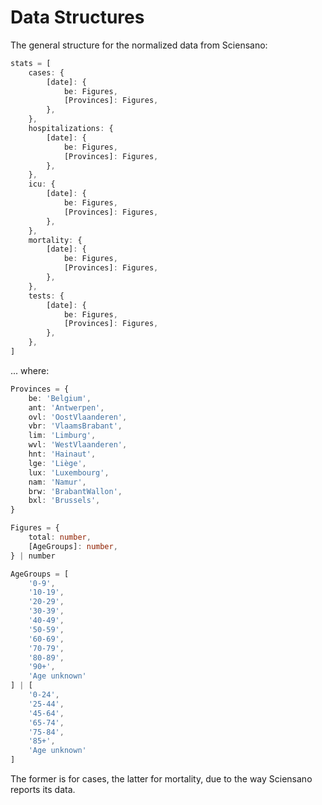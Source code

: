 # Data Structures

The general structure for the normalized data from Sciensano:

```ts
stats = [
    cases: {
        [date]: {
            be: Figures,
            [Provinces]: Figures,
        },
    },
    hospitalizations: {
        [date]: {
            be: Figures,
            [Provinces]: Figures,
        },
    },
    icu: {
        [date]: {
            be: Figures,
            [Provinces]: Figures,
        },
    },
    mortality: {
        [date]: {
            be: Figures,
            [Provinces]: Figures,
        },
    },
    tests: {
        [date]: {
            be: Figures,
            [Provinces]: Figures,
        },
    },
]
```

... where:

```ts
Provinces = {
    be: 'Belgium',
    ant: 'Antwerpen',
    ovl: 'OostVlaanderen',
    vbr: 'VlaamsBrabant',
    lim: 'Limburg',
    wvl: 'WestVlaanderen',
    hnt: 'Hainaut',
    lge: 'Liège',
    lux: 'Luxembourg',
    nam: 'Namur',
    brw: 'BrabantWallon',
    bxl: 'Brussels',
}
```

```ts
Figures = {
    total: number,
    [AgeGroups]: number,
} | number
```

```ts
AgeGroups = [
    '0-9',
    '10-19',
    '20-29',
    '30-39',
    '40-49',
    '50-59',
    '60-69',
    '70-79',
    '80-89',
    '90+',
    'Age unknown'
] | [
    '0-24',
    '25-44',
    '45-64',
    '65-74',
    '75-84',
    '85+',
    'Age unknown'
]
```
The former is for cases, the latter for mortality, due to the way Sciensano reports its data.
